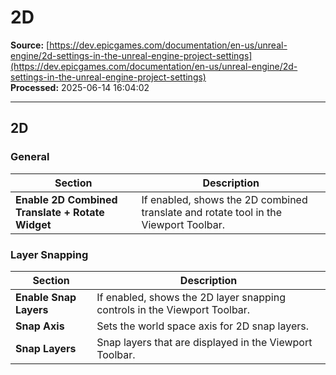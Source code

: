 # 2D

**Source:** [https://dev.epicgames.com/documentation/en-us/unreal-engine/2d-settings-in-the-unreal-engine-project-settings](https://dev.epicgames.com/documentation/en-us/unreal-engine/2d-settings-in-the-unreal-engine-project-settings)  
**Processed:** 2025-06-14 16:04:02

---

## 2D

### General

| **Section** | **Description** |
| --- | --- |
| **Enable 2D Combined Translate + Rotate Widget** | If enabled, shows the 2D combined translate and rotate tool in the Viewport Toolbar. |

### Layer Snapping

| **Section** | **Description** |
| --- | --- |
| **Enable Snap Layers** | If enabled, shows the 2D layer snapping controls in the Viewport Toolbar. |
| **Snap Axis** | Sets the world space axis for 2D snap layers. |
| **Snap Layers** | Snap layers that are displayed in the Viewport Toolbar. |